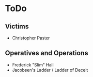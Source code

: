 # ToDo
## Victims 
- Christopher Paster

## Operatives and Operations 
- Frederick "Slim" Hall
- Jacobsen's Ladder / Ladder of Deceit
